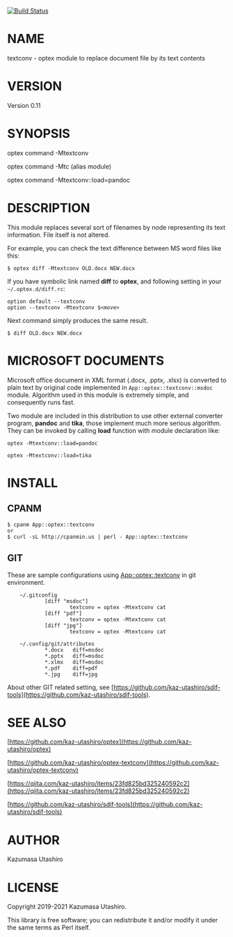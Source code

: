 [![Build Status](https://travis-ci.com/kaz-utashiro/optex-textconv.svg?branch=master)](https://travis-ci.com/kaz-utashiro/optex-textconv)
# NAME

textconv - optex module to replace document file by its text contents

# VERSION

Version 0.11

# SYNOPSIS

optex command -Mtextconv

optex command -Mtc (alias module)

optex command -Mtextconv::load=pandoc

# DESCRIPTION

This module replaces several sort of filenames by node representing
its text information.  File itself is not altered.

For example, you can check the text difference between MS word files
like this:

    $ optex diff -Mtextconv OLD.docx NEW.docx

If you have symbolic link named **diff** to **optex**, and following
setting in your `~/.optex.d/diff.rc`:

    option default --textconv
    option --textconv -Mtextconv $<move>

Next command simply produces the same result.

    $ diff OLD.docx NEW.docx

# MICROSOFT DOCUMENTS

Microsoft office document in XML format (.docx, .pptx, .xlsx) is
converted to plain text by original code implemented in
`App::optex::textconv::msdoc` module.  Algorithm used in this module
is extremely simple, and consequently runs fast.

Two module are included in this distribution to use other external
converter program, **pandoc** and **tika**, those implement much more
serious algorithm.  They can be invoked by calling **load** function
with module declaration like:

    optex -Mtextconv::load=pandoc

    optex -Mtextconv::load=tika

# INSTALL

## CPANM

    $ cpanm App::optex::textconv
    or
    $ curl -sL http://cpanmin.us | perl - App::optex::textconv

## GIT

These are sample configurations using [App::optex::textconv](https://metacpan.org/pod/App::optex::textconv) in git
environment.

        ~/.gitconfig
                [diff "msdoc"]
                        textconv = optex -Mtextconv cat
                [diff "pdf"]
                        textconv = optex -Mtextconv cat
                [diff "jpg"]
                        textconv = optex -Mtextconv cat

        ~/.config/git/attributes
                *.docx   diff=msdoc
                *.pptx   diff=msdoc
                *.xlmx   diff=msdoc
                *.pdf    diff=pdf
                *.jpg    diff=jpg

About other GIT related setting, see
[https://github.com/kaz-utashiro/sdif-tools](https://github.com/kaz-utashiro/sdif-tools).

# SEE ALSO

[https://github.com/kaz-utashiro/optex](https://github.com/kaz-utashiro/optex)

[https://github.com/kaz-utashiro/optex-textconv](https://github.com/kaz-utashiro/optex-textconv)

[https://qiita.com/kaz-utashiro/items/23fd825bd325240592c2](https://qiita.com/kaz-utashiro/items/23fd825bd325240592c2)

[https://github.com/kaz-utashiro/sdif-tools](https://github.com/kaz-utashiro/sdif-tools)

# AUTHOR

Kazumasa Utashiro

# LICENSE

Copyright 2019-2021 Kazumasa Utashiro.

This library is free software; you can redistribute it and/or modify
it under the same terms as Perl itself.
